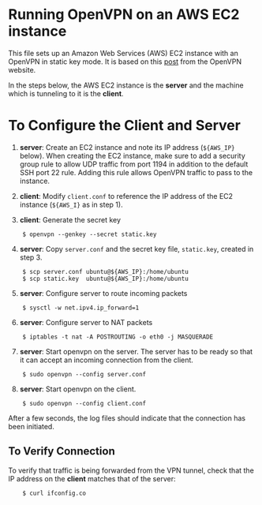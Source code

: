 # Running OpenVPN on an AWS EC2 instance

This file sets up an Amazon Web Services (AWS) EC2 instance with an
OpenVPN in static key mode.  It is based on this
[post](https://openvpn.net/index.php/open-source/documentation/miscellaneous/78-static-key-mini-howto.html)
from the OpenVPN website.

In the steps below, the AWS EC2 instance is the **server** and the
machine which is tunneling to it is the **client**.

# To Configure the Client and Server


1. **server**: Create an EC2 instance and note its IP address
(`${AWS_IP}` below).  When creating the EC2 instance, make sure to add
a security group rule to allow UDP traffic from port 1194 in addition
to the default SSH port 22 rule.  Adding this rule allows OpenVPN
traffic to pass to the instance.

2. **client**: Modify `client.conf` to reference the IP address of the
   EC2 instance (`${AWS_I}` as in step 1).

3. **client**: Generate the secret key
```
    $ openvpn --genkey --secret static.key
```


4. **server**: Copy `server.conf` and the secret key file, `static.key`, created in step 3.
```
    $ scp server.conf ubuntu@${AWS_IP}:/home/ubuntu
    $ scp static.key  ubuntu@${AWS_IP}:/home/ubuntu
```



5. **server**: Configure server to route incoming packets
```
    $ sysctl -w net.ipv4.ip_forward=1
```

6. **server**: Configure server to NAT packets
```
    $ iptables -t nat -A POSTROUTING -o eth0 -j MASQUERADE 
```

7. **server**: Start openvpn on the server.  The server has to be ready so that it can accept an incoming connection from the client.
```
    $ sudo openvpn --config server.conf
```

8. **server**: Start openvpn on the client.
```
    $ sudo openvpn --config client.conf
```

After a few seconds, the log files should indicate that the connection
has been initiated.


## To Verify Connection

To verify that traffic is being forwarded from the VPN tunnel, check
that the IP address on the **client** matches that of the server:
```
    $ curl ifconfig.co
```
